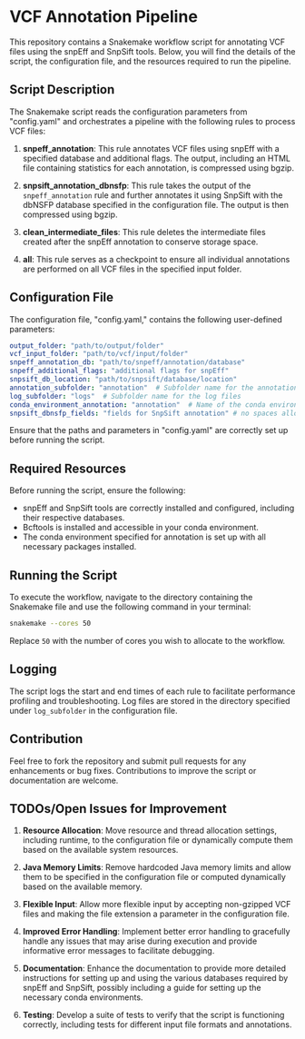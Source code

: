 # VCF Annotation Pipeline

This repository contains a Snakemake workflow script for annotating VCF files using the snpEff and SnpSift tools. Below, you will find the details of the script, the configuration file, and the resources required to run the pipeline.

## Script Description

The Snakemake script reads the configuration parameters from "config.yaml" and orchestrates a pipeline with the following rules to process VCF files:

1. **snpeff_annotation**: This rule annotates VCF files using snpEff with a specified database and additional flags. The output, including an HTML file containing statistics for each annotation, is compressed using bgzip.

2. **snpsift_annotation_dbnsfp**: This rule takes the output of the `snpeff_annotation` rule and further annotates it using SnpSift with the dbNSFP database specified in the configuration file. The output is then compressed using bgzip.

3. **clean_intermediate_files**: This rule deletes the intermediate files created after the snpEff annotation to conserve storage space.

4. **all**: This rule serves as a checkpoint to ensure all individual annotations are performed on all VCF files in the specified input folder.

## Configuration File

The configuration file, "config.yaml," contains the following user-defined parameters:

```yaml
output_folder: "path/to/output/folder"
vcf_input_folder: "path/to/vcf/input/folder"
snpeff_annotation_db: "path/to/snpeff/annotation/database"
snpeff_additional_flags: "additional flags for snpEff"
snpsift_db_location: "path/to/snpsift/database/location"
annotation_subfolder: "annotation"  # Subfolder name for the annotation outputs
log_subfolder: "logs"  # Subfolder name for the log files
conda_environment_annotation: "annotation"  # Name of the conda environment for annotation
snpsift_dbnsfp_fields: "fields for SnpSift annotation" # no spaces allowed
```

Ensure that the paths and parameters in "config.yaml" are correctly set up before running the script.

## Required Resources

Before running the script, ensure the following:

- snpEff and SnpSift tools are correctly installed and configured, including their respective databases.
- Bcftools is installed and accessible in your conda environment.
- The conda environment specified for annotation is set up with all necessary packages installed.

## Running the Script

To execute the workflow, navigate to the directory containing the Snakemake file and use the following command in your terminal:

```sh
snakemake --cores 50
```

Replace `50` with the number of cores you wish to allocate to the workflow.

## Logging

The script logs the start and end times of each rule to facilitate performance profiling and troubleshooting. Log files are stored in the directory specified under `log_subfolder` in the configuration file.

## Contribution

Feel free to fork the repository and submit pull requests for any enhancements or bug fixes. Contributions to improve the script or documentation are welcome.

## TODOs/Open Issues for Improvement

1. **Resource Allocation**: Move resource and thread allocation settings, including runtime, to the configuration file or dynamically compute them based on the available system resources.
   
2. **Java Memory Limits**: Remove hardcoded Java memory limits and allow them to be specified in the configuration file or computed dynamically based on the available memory.

3. **Flexible Input**: Allow more flexible input by accepting non-gzipped VCF files and making the file extension a parameter in the configuration file.

4. **Improved Error Handling**: Implement better error handling to gracefully handle any issues that may arise during execution and provide informative error messages to facilitate debugging.

5. **Documentation**: Enhance the documentation to provide more detailed instructions for setting up and using the various databases required by snpEff and SnpSift, possibly including a guide for setting up the necessary conda environments.

6. **Testing**: Develop a suite of tests to verify that the script is functioning correctly, including tests for different input file formats and annotations.
